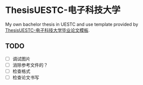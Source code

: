 # ThesisUESTC-电子科技大学

My own bachelor thesis in UESTC and use template provided by [ThesisUESTC-电子科技大学毕业论文模板](https://github.com/bdebye/thesisuestc).

## TODO

- [ ] 调试图片
- [ ] 消除参考文件的？
- [ ] 检查格式
- [ ] 检查论文书写